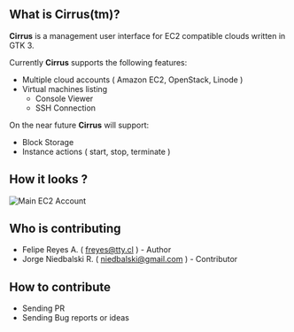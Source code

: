## What is Cirrus(tm)?

**Cirrus** is a management user interface for EC2 compatible clouds written
in GTK 3.

Currently **Cirrus** supports the following features:

* Multiple cloud accounts ( Amazon EC2, OpenStack, Linode )
* Virtual machines listing
  * Console Viewer
  * SSH Connection

On the near future **Cirrus** will support:

* Block Storage
* Instance actions ( start, stop, terminate )


## How it looks ?

![Main EC2 Account](https://raw.github.com/niedbalski/cirrus/master/assets/screenshot.png)


## Who is contributing

* Felipe Reyes A. ( freyes@tty.cl ) - Author 
* Jorge Niedbalski R. ( niedbalski@gmail.com ) - Contributor

## How to contribute

* Sending PR
* Sending Bug reports or ideas
